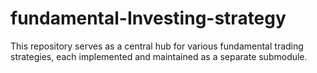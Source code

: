 # fundamental-Investing-strategy

This repository serves as a central hub for various fundamental trading strategies, each implemented and maintained as a separate submodule.

